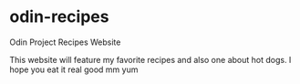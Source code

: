 # odin-recipes
 Odin Project Recipes Website

This website will feature my favorite recipes and also one about hot dogs.
I hope you eat it real good mm yum